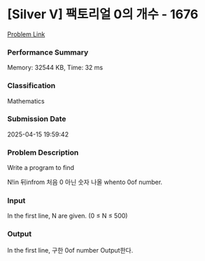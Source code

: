 <!-- Official English translation (US) — human-reviewed -->
<!-- Original: README.md -->
<!-- Translation generated: 2025-10-26 16:46:49 UTC -->

# [Silver V] 팩토리얼 0의 개수 - 1676 

[Problem Link](https://www.acmicpc.net/problem/1676) 

### Performance Summary

Memory: 32544 KB, Time: 32 ms

### Classification

Mathematics

### Submission Date

2025-04-15 19:59:42

### Problem Description

Write a program to find <p>N!in 뒤infrom 처음 0 아닌 숫자 나올 whento 0of number.</p>

### Input 

 <p>In the first line, N are given. (0 ≤ N ≤ 500)</p>

### Output 

 <p>In the first line, 구한 0of number Output한다.</p>

